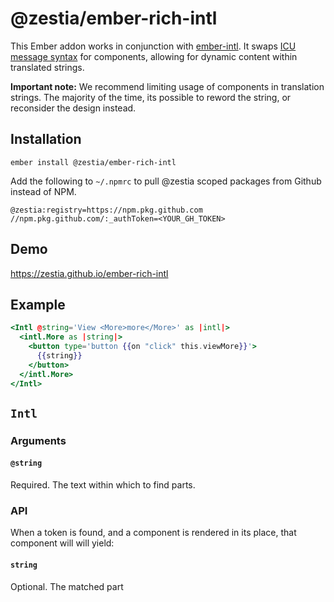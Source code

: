 # @zestia/ember-rich-intl

<!-- [![Ember Observer][ember-observer-badge]][ember-observer-url] -->
<!-- [![GitHub Actions][github-actions-badge]][github-actions-url] -->

[npm-badge]: https://img.shields.io/npm/v/@zestia/ember-rich-intl.svg
[npm-badge-url]: https://www.npmjs.com/package/@zestia/ember-rich-intl
[github-actions-badge]: https://github.com/zestia/ember-rich-intl/workflows/CI/badge.svg
[github-actions-url]: https://github.com/zestia/ember-rich-intl/actions
[ember-observer-badge]: https://emberobserver.com/badges/-zestia-ember-rich-intl.svg
[ember-observer-url]: https://emberobserver.com/addons/@zestia/ember-rich-intl

This Ember addon works in conjunction with [ember-intl](https://github.com/ember-intl/ember-intl). It swaps [ICU message syntax](https://formatjs.io/docs/core-concepts/icu-syntax/#rich-text-formatting) for components, allowing for dynamic content within translated strings.

**Important note:** We recommend limiting usage of components in translation strings. The majority of the time, its possible to reword the string, or reconsider the design instead.

## Installation

```
ember install @zestia/ember-rich-intl
```

Add the following to `~/.npmrc` to pull @zestia scoped packages from Github instead of NPM.

```
@zestia:registry=https://npm.pkg.github.com
//npm.pkg.github.com/:_authToken=<YOUR_GH_TOKEN>
```

## Demo

https://zestia.github.io/ember-rich-intl

## Example

```hbs
<Intl @string='View <More>more</More>' as |intl|>
  <intl.More as |string|>
    <button type='button {{on "click" this.viewMore}}'>
      {{string}}
    </button>
  </intl.More>
</Intl>
```

## `Intl`

### Arguments

#### `@string`

Required. The text within which to find parts.

### API

When a token is found, and a component is rendered in its place, that component will will yield:

#### `string`

Optional. The matched part
